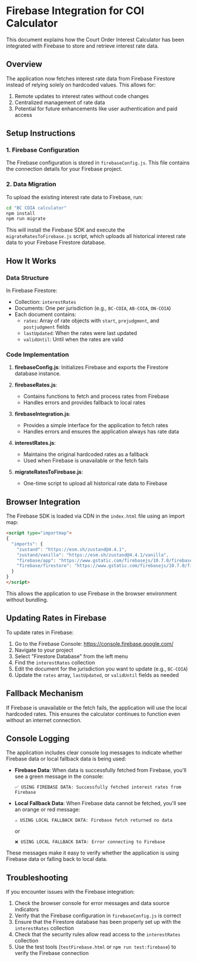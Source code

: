 # Firebase Integration for COI Calculator

This document explains how the Court Order Interest Calculator has been integrated with Firebase to store and retrieve interest rate data.

## Overview

The application now fetches interest rate data from Firebase Firestore instead of relying solely on hardcoded values. This allows for:

1. Remote updates to interest rates without code changes
2. Centralized management of rate data
3. Potential for future enhancements like user authentication and paid access

## Setup Instructions

### 1. Firebase Configuration

The Firebase configuration is stored in `firebaseConfig.js`. This file contains the connection details for your Firebase project.

### 2. Data Migration

To upload the existing interest rate data to Firebase, run:

```bash
cd "BC COIA calculator"
npm install
npm run migrate
```

This will install the Firebase SDK and execute the `migrateRatesToFirebase.js` script, which uploads all historical interest rate data to your Firebase Firestore database.

## How It Works

### Data Structure

In Firebase Firestore:
- Collection: `interestRates`
- Documents: One per jurisdiction (e.g., `BC-COIA`, `AB-COIA`, `ON-COIA`)
- Each document contains:
  - `rates`: Array of rate objects with `start`, `prejudgment`, and `postjudgment` fields
  - `lastUpdated`: When the rates were last updated
  - `validUntil`: Until when the rates are valid

### Code Implementation

1. **firebaseConfig.js**: Initializes Firebase and exports the Firestore database instance.

2. **firebaseRates.js**: 
   - Contains functions to fetch and process rates from Firebase
   - Handles errors and provides fallback to local rates

3. **firebaseIntegration.js**:
   - Provides a simple interface for the application to fetch rates
   - Handles errors and ensures the application always has rate data

4. **interestRates.js**: 
   - Maintains the original hardcoded rates as a fallback
   - Used when Firebase is unavailable or the fetch fails

5. **migrateRatesToFirebase.js**:
   - One-time script to upload all historical rate data to Firebase

## Browser Integration

The Firebase SDK is loaded via CDN in the `index.html` file using an import map:

```html
<script type="importmap">
{
  "imports": {
    "zustand": "https://esm.sh/zustand@4.4.1",
    "zustand/vanilla": "https://esm.sh/zustand@4.4.1/vanilla",
    "firebase/app": "https://www.gstatic.com/firebasejs/10.7.0/firebase-app.js",
    "firebase/firestore": "https://www.gstatic.com/firebasejs/10.7.0/firebase-firestore.js"
  }
}
</script>
```

This allows the application to use Firebase in the browser environment without bundling.

## Updating Rates in Firebase

To update rates in Firebase:

1. Go to the Firebase Console: https://console.firebase.google.com/
2. Navigate to your project
3. Select "Firestore Database" from the left menu
4. Find the `interestRates` collection
5. Edit the document for the jurisdiction you want to update (e.g., `BC-COIA`)
6. Update the `rates` array, `lastUpdated`, or `validUntil` fields as needed

## Fallback Mechanism

If Firebase is unavailable or the fetch fails, the application will use the local hardcoded rates. This ensures the calculator continues to function even without an internet connection.

## Console Logging

The application includes clear console log messages to indicate whether Firebase data or local fallback data is being used:

- **Firebase Data**: When data is successfully fetched from Firebase, you'll see a green message in the console:
  ```
  ✅ USING FIREBASE DATA: Successfully fetched interest rates from Firebase
  ```

- **Local Fallback Data**: When Firebase data cannot be fetched, you'll see an orange or red message:
  ```
  ⚠️ USING LOCAL FALLBACK DATA: Firebase fetch returned no data
  ```
  or
  ```
  ❌ USING LOCAL FALLBACK DATA: Error connecting to Firebase
  ```

These messages make it easy to verify whether the application is using Firebase data or falling back to local data.

## Troubleshooting

If you encounter issues with the Firebase integration:

1. Check the browser console for error messages and data source indicators
2. Verify that the Firebase configuration in `firebaseConfig.js` is correct
3. Ensure that the Firestore database has been properly set up with the `interestRates` collection
4. Check that the security rules allow read access to the `interestRates` collection
5. Use the test tools (`testFirebase.html` or `npm run test:firebase`) to verify the Firebase connection
